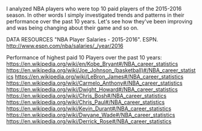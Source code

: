 I analyzed NBA players who were top 10 paid players of the 2015-2016 season. 
In other words I simply investigated trends and patterns in their performance over the past 10 years. 
Let's see how they've been improving and was being changing about their game and so on. 


DATA RESOURCES
"NBA Player Salaries - 2015-2016". ESPN. http://www.espn.com/nba/salaries/_/year/2016

Performance of highest paid 10 Players over the past 10 years:
https://en.wikipedia.org/wiki/en/Kobe_Bryant#/NBA_career_statistics
https://en.wikipedia.org/wiki/Joe_Johnson_(basketball)#/NBA_career_statistics
https://en.wikipedia.org/wiki/LeBron_James#/NBA_career_statistics
https://en.wikipedia.org/wiki/Carmelo_Anthony#/NBA_career_statistics
https://en.wikipedia.org/wiki/Dwight_Howard#/NBA_career_statistics
https://en.wikipedia.org/wiki/Chris_Bosh#/NBA_career_statistics
https://en.wikipedia.org/wiki/Chris_Paul#/NBA_career_statistics
https://en.wikipedia.org/wiki/Kevin_Durant#/NBA_career_statistics
https://en.wikipedia.org/wiki/Dwyane_Wade#/NBA_career_statistics
https://en.wikipedia.org/wiki/Derrick_Rose#/NBA_career_statistics
